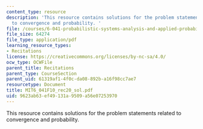 ```yaml
---
content_type: resource
description: 'This resource contains solutions for the problem statements related
  to convergence and probability. '
file: /courses/6-041-probabilistic-systems-analysis-and-applied-probability-fall-2010/9623ab63ef49131a9509a56e07253970_MIT6_041F10_rec20_sol.pdf
file_size: 64274
file_type: application/pdf
learning_resource_types:
- Recitations
license: https://creativecommons.org/licenses/by-nc-sa/4.0/
ocw_type: OCWFile
parent_title: Recitations
parent_type: CourseSection
parent_uid: 61319af1-4f0c-da08-892b-a16f98cc7ae7
resourcetype: Document
title: MIT6_041F10_rec20_sol.pdf
uid: 9623ab63-ef49-131a-9509-a56e07253970
---
```

This resource contains solutions for the problem statements related to convergence and probability. 